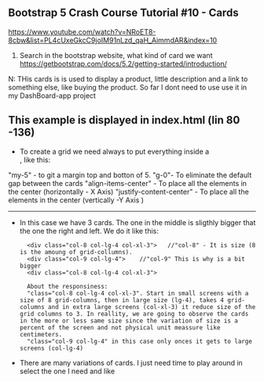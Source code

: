 ## Bootstrap 5 Crash Course Tutorial #10 - Cards

https://www.youtube.com/watch?v=NRoET8-8cbw&list=PL4cUxeGkcC9joIM91nLzd_qaH_AimmdAR&index=10

1. Search in the bootstrap website, what kind of card we want
   https://getbootstrap.com/docs/5.2/getting-started/introduction/

N: THis cards is is used to display a product, little description and a link to something else, like buying the product. So far I dont need to use use it in my DashBoard-app project

## This example is displayed in index.html (lin 80 -136)

- To create a grid we need always to put everything inside a <div class='row'>, like this:
<div class="row my-5 g-0 align-items-center justify-content-center">
"my-5" - to git a margin top and botton of 5.
"g-0"- To eliminate the default gap between the cards
"align-items-center" - To place all the elements in the center (horizontally - X Axis)
"justify-content-center" - To place all the elements in the center (vertically -Y Axis )

---

- In this case we have 3 cards. The one in the middle is sligthly bigger that the one the right and left. We do it like this:

        <div class="col-8 col-lg-4 col-xl-3">   //"col-8" - It is size (8 is the amoung of grid-collumns).
        <div class="col-9 col-lg-4">    //"col-9" This is why is a bit bigger
        <div class="col-8 col-lg-4 col-xl-3">

        About the responsiness:
        "class="col-8 col-lg-4 col-xl-3". Start in small screens with a size of 8 grid-columns, then in large size (lg-4), takes 4 grid-columns and in extra large screens (col-xl-3) it reduce size of the grid columns to 3. In reallity, we are going to observe the cards in the more or less same size since the variation of size is a percent of the screen and not physical unit meassure like centimeters.
        "class="col-9 col-lg-4" in this case only onces it gets to large screens (col-lg-4)

- There are many variations of cards. I just need time to play around in select the one I need and like
